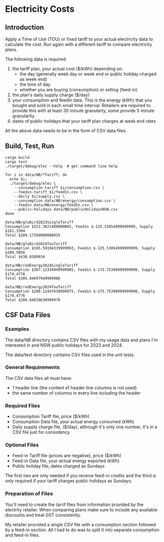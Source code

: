 # Electricity Costs
## Introduction
Apply a Time of Use (TOU) or fixed tariff to your actual electricity data to calculate the cost. Run again with a different tariff to compare electricity plans.

The following data is required:
1. the tariff plan, your actual cost ($/kWh) depending on:
   - the day (generally week day or week end or public holiday charged as week end)
   - the time of day
   - whether you are buying (consumption) or selling (feed-in)
1. the plan's daily supply charge ($/day)
1. your consumption and feedin data. This is the energy (kWh) that you bought and sold in each small time interval. Retailers are required to provide this with at least 30 minute granularty, some provide 5 minute granularity.  
1. dates of public holidays that your tariff plan charges at week end rates 

All the above data needs to be in the form of CSV data files. 
## Build, Test, Run
    cargo build
    cargo test
    ./target/debug/elec --help  # get command line help
    
    for i in data/NB/*Tariff; do
      echo $i;
      ./target/debug/elec \
        --consumption-tariff $i/consumption.csv \
        --feedin-tariff $i/feedIn.csv \
        --daily $i/supply.csv \
        --consumption data/NB/energy/consumption.csv \
        --feedin data/NB/energy/feedIn.csv \
        --public-holidays data/NB/publicHolidaysNSW.csv
    done
    
    data/NB/gloBird2023SingleTariff
    Consumption $253.3821409000001, Feedin $-125.53854999999999, Supply $161.3304
    Total $289.17399090000015
    
    data/NB/gloBird2024TouTariff
    Consumption $345.59194339999993, Feedin $-125.53854999999999, Supply $209.9856
    Total $430.0389934

    data/NB/redEnergy2024SingleTariff
    Consumption $307.12334949999985, Feedin $-175.75396999999998, Supply $174.4776
    Total $305.84697949999986
    
    data/NB/redEnergy2024TouTariff
    Consumption $288.12447630999975, Feedin $-175.75396999999998, Supply $174.4776
    Total $286.84810630999976

## CSF Data Files
### Examples
The data/NB directory contains CSV files with my usage data and plans I'm interested in and NSW public holidays for 2023 and 2024.

The data/test directory contains CSV files used in the unit tests.
### General Requirements
The CSV data files all must have:
 - 1 header line (the content of header line columns is not used)
 - the same number of columns in every line including the header
### Required Files
 - Consumption Tariff file, price ($/kWh)
 - Consumption Data file, your actual energy consumed (kWh)
 - Daily supply charge file, ($/day), although it's only one number, it's in a CSV file just for consistency
### Optional Files
 - Feed-in Tariff file (prices are negative), price ($/kWh)
 - Feed-in Data file, your actual energy exported (kWh)
 - Public holiday file, dates charged as Sundays

The first two are only needed if you receive feed-in credits and the third is only required if your tariff charges public holidays as Sundays.
### Preparation of Files
You'll need to create the tarrif files from information provided by the electrity retailer. When comparing plans make sure to include any available discounts and treat GST consistently.

My retailer provided a single CSV file with a consumption section followed by a feed-in section. All I had to do was to split it into separate consumption and feed-in files.  
